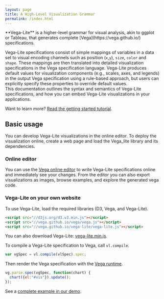 ```yaml
---
layout: page
title: A High-Level Visualization Grammar
permalink: /index.html
---
```


<span class="lead">
**Vega-Lite** is a higher-level grammar for visual analysis, akin to ggplot or Tableau, that generates complete [Vega](https://vega.github.io/) specifications.
</span>

Vega-Lite specifications consist of simple mappings of variables in a data set to visual encoding channels such as position (`x`,`y`), `size`, `color` and `shape`. These mappings are then translated into detailed visualization specifications in the Vega specification language. Vega-Lite produces default values for visualization components (e.g., scales, axes, and legends) in the output Vega specification using a rule-based approach, but users can explicitly specify these properties to override default values.  
This documentation outlines the syntax and semantics of Vega-Lite specifications, and how you can embed Vega-Lite visualizations in your applications.


<div id="ex-point_1d" class="side"></div>
<script>
var vlSpec = {
      "data": {
        "values": [
          {"a":"A", "b":28}, {"a":"B", "b":55}, {"a":"C", "b":43},
          {"a":"D", "b":91}, {"a":"E", "b":81}, {"a":"F", "b":53},
          {"a":"G", "b":19}, {"a":"H", "b":87}, {"a":"I", "b":52}
        ]
      },
      "mark": "bar",
      "encoding": {
        "x": {"type": "ordinal","field": "a"},
        "y": {"type": "quantitative","field": "b"}
      }
    };

example("point_1d", vlSpec)
</script>


Want to learn more? [Read the getting started tutorial]({{site.baseurl}}/tutorial.html).

## Basic usage

You can develop Vega-Lite visualizations in the online editor. To deploy the visualization online, create a web page and load the Vega_lite library and its dependencies.

### Online editor

You can use the [Vega online editor](https://vega.github.io/vega-editor/?mode=vega-lite) to write Vega-Lite specifications online and immediately see your changes. From the editor you can also export visualizations as images, browse examples, and explore the generated vega code.

### Vega-Lite on your own website

To use Vega-Lite, load the required libraries (D3, Vega, and Vega-Lite).

```html
<script src="//d3js.org/d3.v3.min.js"></script>
<script src="//vega.github.io/vega/vega.js"></script>
<script src="//vega.github.io/vega-lite/vega-lite.js"></script>
```

You can also download Vega-Lite: [vega-lite.min.js]({{site.baseurl}}/vega-lite.min.js).

To compile a Vega-Lite specification to Vega, call `vl.compile`.

```js
var vgSpec = vl.compile(vlSpec).spec;
```

Then render the Vega specification with the [Vega runtime](https://github.com/vega/vega/wiki/Runtime).

```js
vg.parse.spec(vgSpec, function(chart) {
  chart({el:"#vis"}).update();
});
```

See a [complete example in our demo]({{site.baseurl}}/site/demo.html).

<!--
## Vega-Lite, Vega, and D3

Vega-Lite is a higher-level grammar for visual analysis. Common charts (bar chart, line chart, area chart, scatter plot, heatmap, trellis plots, ...) can be easily created with Vega-Lite, often in a few lines of JSON. Vega is much more expressive and also supports interactions.
However, with more expressiveness comes complexity and more code is required to create simple charts. The Vega wiki has a detailed [comparison of Vega and D3](https://github.com/vega/vega/wiki/Vega-and-D3).
-->
